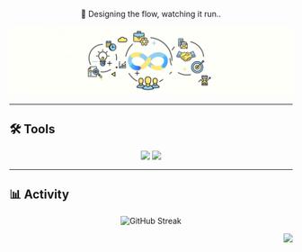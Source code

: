 <!-- Avatar / Icon -->
<!-- <p align="center">
  <img src="coding.png" alt="Profile Icon" width="120">
</p> -->

<p align="center">
  🎯 Designing the flow, watching it run.. 
</p>

![header](hehe.jpg)

---


## 🛠 Tools
<p align="center">
  <img src="https://img.shields.io/badge/Java-007396?logo=java&logoColor=white" height="30">
  <img src="https://img.shields.io/badge/SQL-4479A1?logo=mysql&logoColor=white" height="30">
</p>


---


## 📊 Activity
<div align="center">

![GitHub Streak](https://github-readme-streak-stats.herokuapp.com/?user=donganm&theme=radical)


</div>

<div align="right">

![](https://komarev.com/ghpvc/?username=donganm&color=ffb6c1&style=flat&label=VIEWS)

</div>

